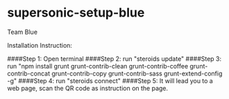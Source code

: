 # supersonic-setup-blue
Team Blue

Installation Instruction:

####Step 1: Open terminal
####Step 2: run "steroids update"
####Step 3: run "npm install grunt grunt-contrib-clean grunt-contrib-coffee grunt-contrib-concat grunt-contrib-copy grunt-contrib-sass grunt-extend-config -g"
####Step 4: run "steroids connect"
####Step 5: It will lead you to a web page, scan the QR code as instruction on the page. 
